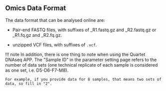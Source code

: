 ## Omics Data Format

The data format that can be analysed online are:

- Pair-end FASTQ files, with suffixes of _R1.fastq.gz and _R2.fastq.gz or _R1.fq.gz and _R2.fq.gz.

- unzipped VCF files, with suffixes of `.vcf`.

!!! note 
    In addition, there is one thing to note when using the Quartet DNAseq APP. The "Sample ID" in the parameter setting page refers to the number of data sets (one technical replicate of each sample is considered as one set, i.e. D5-D6-F7-M8).
    
    For example, if you provide data for 8 samples, that means two sets of data, so fill in "2".